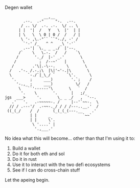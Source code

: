 Degen wallet
```
                 __,__
        .--.  .-"     "-.  .--.
       / .. \/  .-. .-.  \/ .. \
      | |  '|  /   Y   \  |'  | |
      | \   \  \ 0 | 0 /  /   / |
       \ '- ,\.-"`` ``"-./, -' /
        `'-' /_   ^ ^   _\ '-'`
        .--'|  \._ _ _./  |'--. 
      /`    \   \.-.  /   /    `\
     /       '._/  |-' _.'       \
    /          ;  /--~'   |       \
   /        .'\|.-\--.     \       \
  /   .'-. /.-.;\  |\|'~'-.|\       \
  \       `-./`|_\_/ `     `\'.      \
   '.      ;     ___)        '.`;    /
     '-.,_ ;     ___)          \/   /
      \   ``'------'\       \   `  /
       '.    \       '.      |   ;/_
jgs  ___>     '.       \_ _ _/   ,  '--.
   .'   '.   .-~~~~~-. /     |--'`~~-.  \
  // / .---'/  .-~~-._/ / / /---..__.'  /
 ((_(_/    /  /      (_(_(_(---.__    .'
           | |     _              `~~`
           | |     \'.
            \ '....' |
             '.,___.'

```
No idea what this will become... other than that I'm using it to: 
1. Build a wallet
2. Do it for both eth and sol
3. Do it in rust
4. Use it to interact with the two defi ecosystems
5. See if I can do cross-chain stuff

Let the apeing begin.
